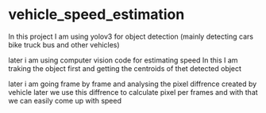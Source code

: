 # vehicle_speed_estimation

In this project I am using yolov3 for object detection (mainly detecting cars bike truck bus and other vehicles)

later i am using computer vision code for estimating speed
In this I am traking the object first and getting the centroids of thet detected object

later i am going frame by frame and analysing the pixel diffrence created by vehicle
later we use this diffrence to calculate pixel per frames and with that we can easily come up with speed 
